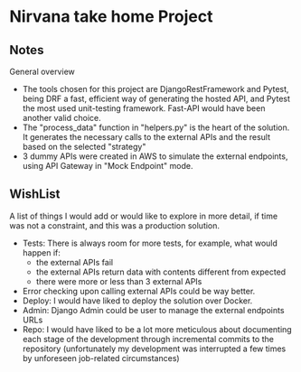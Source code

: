 # Nirvana take home Project

## Notes
General overview

* The tools chosen for this project are DjangoRestFramework and Pytest, being DRF a fast, efficient way of generating the hosted API, and Pytest the most used unit-testing framework. Fast-API would have been another valid choice.
* The "process_data" function in "helpers.py" is the heart of the solution. It generates the necessary calls to the external APIs and the result based on the selected "strategy"
* 3 dummy APIs were created in AWS to simulate the external endpoints, using API Gateway in "Mock Endpoint" mode.

## WishList
A list of things I would add or would like to explore in more detail, if time was not a constraint, and this was a production solution.

* Tests: There is always room for more tests, for example, what would happen if: 
  * the external APIs fail
  * the external APIs return data with contents different from expected
  * there were more or less than 3 external APIs
* Error checking upon calling external APIs could be way better.
* Deploy: I would have liked to deploy the solution over Docker.
* Admin: Django Admin could be user to manage the external endpoints URLs
* Repo: I would have liked to be a lot more meticulous about documenting each stage of the development through incremental commits to the repository (unfortunately my development was interrupted a few times by unforeseen job-related circumstances)